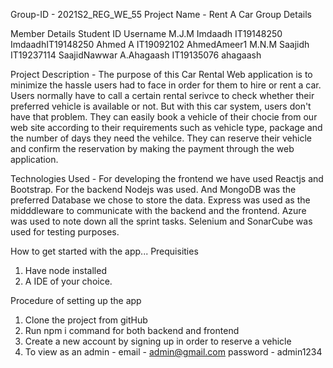 Group-ID - 2021S2_REG_WE_55
Project Name - Rent A Car
Group Details 

Member Details  Student ID    Username
M.J.M Imdaadh   IT19148250    ImdaadhIT19148250
Ahmed A         IT19092102    AhmedAmeer1
M.N.M Saajidh   IT19237114    SaajidNawwar
A.Ahagaash      IT19135076    ahagaash

Project Description - 
The purpose of this Car Rental Web application is to minimize the hassle users had to face in order for them to hire or rent a car. 
Users normally have to call a certain rental serivce to check whether their preferred vehicle is available or not. But with this car system, 
users don't have that problem. They can easily book a vehicle of their chocie from our web site according to their requirements such as vehicle 
type, package and the number of days they need the vehilce. They can reserve their vehicle and confirm the reservation by making the payment 
through the web application.

Technologies Used - 
For developing the frontend we have used Reactjs and Bootstrap. For the backend Nodejs was used. And MongoDB was the preferred Database
we chose to store the data. Express was used as the midddleware to communicate with the backend and the frontend. Azure was used to
note down all the sprint tasks. Selenium and SonarCube was used for testing purposes. 

How to get started with the app...
Prequisities 
1. Have node installed
2. A IDE of your choice. 

Procedure of setting up the app
1. Clone the project from gitHub
2. Run npm i command for both backend and frontend
3. Create a new account by signing up in order to reserve a vehicle
4. To view as an admin - 
email - admin@gmail.com
password - admin1234
